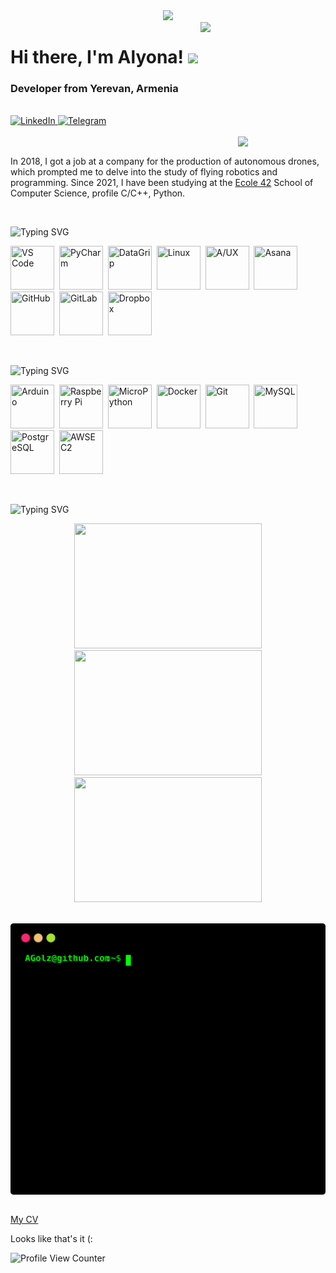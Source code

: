 <div id="welcome" align="center">
	<img src="https://readme-typing-svg.herokuapp.com?font=Fira+Code&pause=1000&color=3892F7FF&center=%D0%9B%D0%9E%D0%96%D0%AC&vCenter=%D0%9B%D0%9E%D0%96%D0%AC&repeat=%D0%B8%D1%81%D1%82%D0%B8%D0%BD%D0%BD%D1%8B%D0%B9&width=435&lines=Welcome+to+GitHub+Page+AGolz!"/>
</div>	
<img align='right' src='https://user-images.githubusercontent.com/5713670/87202985-820dcb80-c2b6-11ea-9f56-7ec461c497c3.gif' width='200'>
<div id="header" align="left">
	<h1> Hi there, I'm Alyona! <img src="https://media.giphy.com/media/mGcNjsfWAjY5AEZNw6/giphy.gif" width="50"></h1>
	<h3>Developer from Yerevan, Armenia</h3>
<br/>  

 
</div>
<div id="socials" align="left">
	<a href="https://www.linkedin.com/in/agolz/">
		<img src="https://img.shields.io/badge/LinkedIn-blue?style=for-the-badge&logo=linkedin&logoColor=white" alt="LinkedIn"/>
	</a>
	<a href="https://t.me/Alyona_Golz/">
		<img src="https://img.shields.io/badge/Telegram-blue?style=for-the-badge&logo=telegram&logoColor=white" alt="Telegram"/>
	</a>
</div>

<br/>  

<img src="https://user-images.githubusercontent.com/51645091/216479755-1474ef23-fe16-4e0d-853c-0d6507138370.svg" align="right" width="140" hight="140">

<br/>  

In 2018, I got a job at a company for the production of autonomous drones, which prompted me to delve into the study of flying robotics and programming. Since 2021, I have been studying at the [Ecole 42](https://www.42.fr) School of Computer Science, profile C/C++, Python.

<br/>  


![Typing SVG](https://readme-typing-svg.herokuapp.com?font=Fira+Code&pause=1000&color=3892F7FF&center=%D0%9B%D0%9E%D0%96%D0%AC&vCenter=%D0%9B%D0%9E%D0%96%D0%AC&repeat=%D0%B8%D1%81%D1%82%D0%B8%D0%BD%D0%BD%D1%8B%D0%B9&width=435&lines=Tools)


<img src="https://user-images.githubusercontent.com/51645091/217010546-e95e93a2-6c1e-437f-801f-5c453f60665f.svg" title="VS Code" width="70" height="70"/>&nbsp;
<img src="https://user-images.githubusercontent.com/51645091/217010870-6eb468ed-ef97-49aa-af9d-d115c5083c5f.svg" title="PyCharm" width="70" height="70"/>&nbsp;
<img src="https://user-images.githubusercontent.com/51645091/217010980-d26ff406-9016-45af-a3ea-726c26f1f0d0.svg" title="DataGrip" width="70" height="70"/>&nbsp;
<img src="https://user-images.githubusercontent.com/51645091/217011284-efeaf818-3338-4872-9ff5-0efc0cf0a652.svg" title="Linux" width="70" height="70"/>&nbsp;
<img src="https://user-images.githubusercontent.com/51645091/217010577-2dd79cac-f58d-40e7-9523-bbfa6aa6dd02.svg" title="A/UX" width="70" height="70"/>&nbsp;
<img src="https://user-images.githubusercontent.com/51645091/217010683-44dc0011-995d-4485-9b8a-87ff2cbc825f.svg" title="Asana" width="70" height="70"/>&nbsp;
<img src="https://user-images.githubusercontent.com/51645091/217010705-f33bf359-4cd6-4dad-8144-797f09ac9f8d.svg" title="GitHub" width="70" height="70"/>&nbsp;
<img src="https://user-images.githubusercontent.com/51645091/217010741-e0688478-4540-4250-948b-219d7576553e.svg" title="GitLab" width="70" height="70"/>&nbsp;
<img src="https://user-images.githubusercontent.com/51645091/217013796-42304d6c-3353-425f-8d6e-d4df18f74a11.svg" title="Dropbox" width="70" height="70"/>&nbsp;

<br/>

![Typing SVG](https://readme-typing-svg.herokuapp.com?font=Fira+Code&pause=1000&color=3892F7FF&center=%D0%9B%D0%9E%D0%96%D0%AC&vCenter=%D0%9B%D0%9E%D0%96%D0%AC&repeat=%D0%B8%D1%81%D1%82%D0%B8%D0%BD%D0%BD%D1%8B%D0%B9&width=435&lines=Skills)


<img src="https://user-images.githubusercontent.com/51645091/217027896-6e09972a-2109-4d32-8d13-81da654326e7.svg" title="Arduino" width="70" height="70"/>&nbsp;
<img src="https://user-images.githubusercontent.com/51645091/217028181-75af0ad3-04af-4b32-a785-bb4ef90bf98b.svg" title="Raspberry Pi" width="70" height="70"/>&nbsp;
<img src="https://user-images.githubusercontent.com/51645091/217027194-f6271d40-c9cd-45f0-ba82-21cb3525242c.svg" title="MicroPython" width="70" height="70"/>&nbsp;
<img src="https://user-images.githubusercontent.com/51645091/217027643-84297865-9ccb-4717-838d-3d6436450ea9.svg" title="Docker" width="70" height="70"/>&nbsp;
<img src="https://user-images.githubusercontent.com/51645091/217027797-fe4a1854-468e-496e-9286-3d519fe521c3.svg" title="Git" width="70" height="70"/>&nbsp;
<img src="https://user-images.githubusercontent.com/51645091/217027221-93f4140d-17b9-42b2-84e0-85319d79d028.svg" title="MySQL" width="70" height="70"/>&nbsp;
<img src="https://user-images.githubusercontent.com/51645091/217027530-ed820686-e669-4491-943d-13823e19f3fc.svg" title="PostgreSQL" width="70" height="70"/>&nbsp;
<img src="https://user-images.githubusercontent.com/51645091/226992692-12753ecd-2ad4-4208-8cce-ff88a1d552a4.svg" title="AWSEC2" width="70" height="70"/>&nbsp;

<br/>

![Typing SVG](https://readme-typing-svg.herokuapp.com?font=Fira+Code&pause=1000&color=3892F7FF&center=%D0%9B%D0%9E%D0%96%D0%AC&vCenter=%D0%9B%D0%9E%D0%96%D0%AC&repeat=%D0%B8%D1%81%D1%82%D0%B8%D0%BD%D0%BD%D1%8B%D0%B9&width=435&lines=My+stat)

<div id="stat" align="center">
	<img src="https://github-profile-summary-cards.vercel.app/api/cards/repos-per-language?username=AGolz&theme=solarized_dark" width="300" height="200"/>
	<img src="https://github-profile-summary-cards.vercel.app/api/cards/most-commit-language?username=AGolz&theme=solarized_dark" width="300" height="200"/>
	<img src="https://github-profile-summary-cards.vercel.app/api/cards/productive-time?username=AGolz&theme=solarized_dark" width="300" height="200"/>
</div>
<br/>
<p align='center'>
  <img align="center" src="https://github.com/AGolz/github-stats/blob/master/github_stats.svg"
</p>
<br/>
<br/>
	
[My CV](https://agolz.github.io/by_me/cv)

Looks like that's it (:

![Profile View Counter](https://komarev.com/ghpvc/?username=AGolz)
